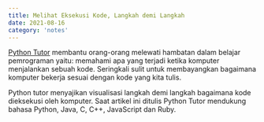 ```yaml
---
title: Melihat Eksekusi Kode, Langkah demi Langkah
date: 2021-08-16
category: 'notes'
---
```


[Python Tutor](https://pythontutor.com) membantu orang-orang melewati hambatan dalam belajar pemrograman yaitu: 
memahami apa yang terjadi ketika komputer menjalankan sebuah kode. 
Seringkali sulit untuk membayangkan bagaimana komputer bekerja sesuai 
dengan kode yang kita tulis. 

Python tutor menyajikan visualisasi langkah 
demi langkah bagaimana kode dieksekusi oleh komputer. 
Saat artikel ini ditulis Python Tutor mendukung bahasa 
Python, Java, C, C++, JavaScript dan Ruby.